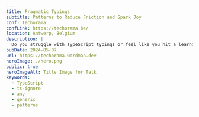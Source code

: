 ```yaml
---
title: Pragmatic Typings
subtitle: Patterns to Reduce Friction and Spark Joy
conf: Techorama
confLink: https://techorama.be/
location: Antwerp, Belgium
description: |
  Do you struggle with TypeScript typings or feel like you hit a learning plateau? Are you constantly fighting your compiler and red squiggly lines in your editor? I am 99.99% sure the problem you are having is not with TypeScript but the way you are using it. Let me show you patterns you can use to minimize the time you feel like you are fighting TypeScript and allow you to still enjoy all its benefits. I'll use these patterns to help you learn to love TypeScript and feel confident using things like Type Guards, Generics and Type Inference, and help you keep your code base "as any" and "@ts-ignore" free.
pubDate: 2024-05-07
url: https://techorama.wordman.dev
heroImage: ./hero.png
public: true
heroImageAlt: Title Image for Talk
keywords: 
  - TypeScript
  - ts-ignore
  - any
  - generic
  - patterns
---
```

